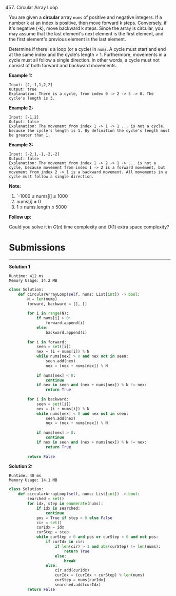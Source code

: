 457. Circular Array Loop

You are given a **circular** array `nums` of positive and negative integers. If a number k at an index is positive, then move forward k steps. Conversely, if it's negative (-k), move backward k steps. Since the array is circular, you may assume that the last element's next element is the first element, and the first element's previous element is the last element.

Determine if there is a loop (or a cycle) in `nums`. A cycle must start and end at the same index and the cycle's length > 1. Furthermore, movements in a cycle must all follow a single direction. In other words, a cycle must not consist of both forward and backward movements.

**Example 1:**
```
Input: [2,-1,1,2,2]
Output: true
Explanation: There is a cycle, from index 0 -> 2 -> 3 -> 0. The cycle's length is 3.
```
**Example 2:**
```
Input: [-1,2]
Output: false
Explanation: The movement from index 1 -> 1 -> 1 ... is not a cycle, because the cycle's length is 1. By definition the cycle's length must be greater than 1.
```
**Example 3:**
```
Input: [-2,1,-1,-2,-2]
Output: false
Explanation: The movement from index 1 -> 2 -> 1 -> ... is not a cycle, because movement from index 1 -> 2 is a forward movement, but movement from index 2 -> 1 is a backward movement. All movements in a cycle must follow a single direction.
``` 

**Note:**

1. `-1000 ≤ nums[i] ≤ 1000
1. nums[i] ≠ 0
1. 1 ≤ nums.length ≤ 5000
 

**Follow up:**

Could you solve it in $O(n)$ time complexity and $O(1)$ extra space complexity?

# Submissions
---
**Solution 1**
```
Runtime: 412 ms
Memory Usage: 14.2 MB
```
```python
class Solution:
    def circularArrayLoop(self, nums: List[int]) -> bool:
        N = len(nums)
        forward, backward = [], []
        
        for i in range(N):
            if nums[i] > 0:
                forward.append(i)
            else:
                backward.append(i)
                
        for i in forward:
            seen = set([i])
            nex = (i + nums[i]) % N
            while nums[nex] > 0 and nex not in seen:    
                seen.add(nex)
                nex = (nex + nums[nex]) % N
            
            if nums[nex] < 0:
                continue
            if nex in seen and (nex + nums[nex]) % N != nex:
                return True
            
        for i in backward:
            seen = set([i])
            nex = (i + nums[i]) % N
            while nums[nex] < 0 and nex not in seen:    
                seen.add(nex)
                nex = (nex + nums[nex]) % N
            
            if nums[nex] > 0:
                continue
            if nex in seen and (nex + nums[nex]) % N != nex:
                return True
            
        return False
```

**Solution 2:**
```
Runtime: 40 ms
Memory Usage: 14.1 MB
```
```python
class Solution:
    def circularArrayLoop(self, nums: List[int]) -> bool:
        searched = set()
        for idx, step in enumerate(nums):
            if idx in searched:
                continue
            pos = True if step > 0 else False
            cir = set()
            curIdx = idx
            curStep = step
            while curStep > 0 and pos or curStep < 0 and not pos:
                if curIdx in cir:
                    if len(cir) > 1 and abs(curStep) != len(nums):
                        return True
                    else:
                        break
                else:
                    cir.add(curIdx)
                    curIdx = (curIdx + curStep) % len(nums) 
                    curStep = nums[curIdx]
                    searched.add(curIdx)
        return False
```
